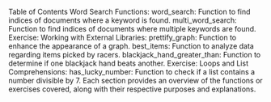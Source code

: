 Table of Contents
Word Search Functions:
word_search: Function to find indices of documents where a keyword is found.
multi_word_search: Function to find indices of documents where multiple keywords are found.
Exercise: Working with External Libraries:
prettify_graph: Function to enhance the appearance of a graph.
best_items: Function to analyze data regarding items picked by racers.
blackjack_hand_greater_than: Function to determine if one blackjack hand beats another.
Exercise: Loops and List Comprehensions:
has_lucky_number: Function to check if a list contains a number divisible by 7.
Each section provides an overview of the functions or exercises covered, along with their respective purposes and explanations.
